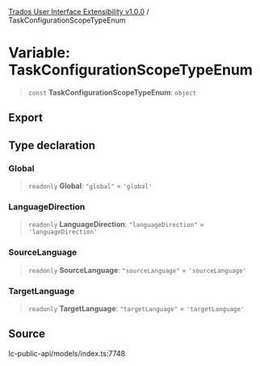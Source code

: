 [Trados User Interface Extensibility v1.0.0](../wiki/globals) / TaskConfigurationScopeTypeEnum

# Variable: TaskConfigurationScopeTypeEnum

> `const` **TaskConfigurationScopeTypeEnum**: `object`

## Export

## Type declaration

### Global

> `readonly` **Global**: `"global"` = `'global'`

### LanguageDirection

> `readonly` **LanguageDirection**: `"languageDirection"` = `'languageDirection'`

### SourceLanguage

> `readonly` **SourceLanguage**: `"sourceLanguage"` = `'sourceLanguage'`

### TargetLanguage

> `readonly` **TargetLanguage**: `"targetLanguage"` = `'targetLanguage'`

## Source

lc-public-api/models/index.ts:7748
